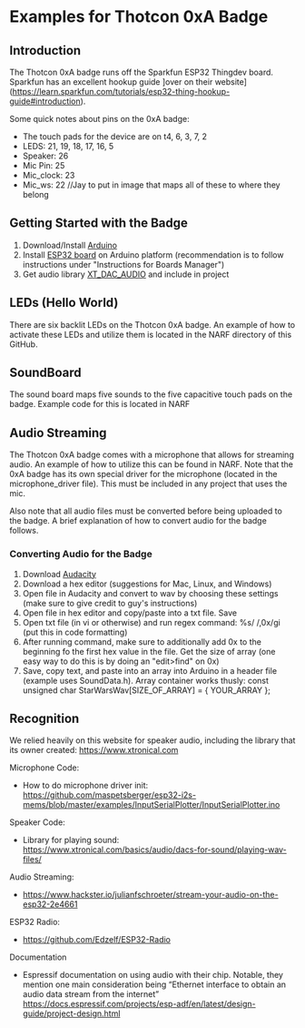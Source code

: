 # Examples for Thotcon 0xA Badge

## Introduction
The Thotcon 0xA badge runs off the Sparkfun ESP32 Thingdev board. Sparkfun has an excellent hookup guide ]over on their website](https://learn.sparkfun.com/tutorials/esp32-thing-hookup-guide#introduction).

Some quick notes about pins on the 0xA badge:
* The touch pads for the device are on  t4, 6, 3, 7, 2
* LEDS: 21, 19, 18, 17, 16, 5 
* Speaker: 26
* Mic Pin: 25
* Mic_clock: 23
* Mic_ws: 22
//Jay to put in image that maps all of these to where they belong

## Getting Started with the Badge
1. Download/Install [Arduino](https://www.arduino.cc/)
2. Install [ESP32 board](https://github.com/espressif/arduino-esp32#installation-instructions) on Arduino platform (recommendation is to follow instructions under "Instructions for Boards Manager")
3. Get audio library [XT_DAC_AUDIO](https://www.xtronical.com/the-dacaudio-library-download-and-installation/) and include in project

## LEDs (Hello World)
There are six backlit LEDs on the Thotcon 0xA badge. An example of how to activate these LEDs and utilize them is located in the NARF directory of this GitHub.

## SoundBoard
The sound board maps five sounds to the five capacitive touch pads on the badge. Example code for this is located in NARF

## Audio Streaming
The Thotcon 0xA badge comes with a microphone that allows for streaming audio. An example of how to utilize this can be found in NARF. Note that the 0xA badge has its own special driver for the microphone (located in the microphone_driver file). This must be included in any project that uses the mic.

Also note that all audio files must be converted before being uploaded to the badge. A brief explanation of how to convert audio for the badge follows.

### Converting Audio for the Badge
1. Download [Audacity](https://sourceforge.net/projects/audacity/)
2. Download a hex editor (suggestions for Mac, Linux, and Windows)
3. Open file in Audacity and convert to wav by choosing these settings (make sure to give credit to guy's instructions)
4. Open file in hex editor and copy/paste into a txt file. Save
5. Open txt file (in vi or otherwise) and run regex command: %s/ /,0x/gi (put this in code formatting)
6. After running command, make sure to additionally add 0x to the beginning fo the first hex value in the file. Get the size of array (one easy way to do this is by doing an "edit>find" on 0x)
7. Save, copy text, and paste into an array into Arduino in a header file (example uses SoundData.h). Array container works thusly: const unsigned char StarWarsWav[SIZE_OF_ARRAY] = { YOUR_ARRAY };

## Recognition
We relied heavily on this website for speaker audio, including the library that its owner created:
https://www.xtronical.com

Microphone Code:
* How to do microphone driver init: https://github.com/maspetsberger/esp32-i2s-mems/blob/master/examples/InputSerialPlotter/InputSerialPlotter.ino

Speaker Code:
* Library for playing sound: https://www.xtronical.com/basics/audio/dacs-for-sound/playing-wav-files/

Audio Streaming:
* https://www.hackster.io/julianfschroeter/stream-your-audio-on-the-esp32-2e4661

ESP32 Radio:
* https://github.com/Edzelf/ESP32-Radio

Documentation
* Espressif documentation on using audio with their chip. Notable, they mention one main consideration being “Ethernet interface to obtain an audio data stream from the internet” https://docs.espressif.com/projects/esp-adf/en/latest/design-guide/project-design.html